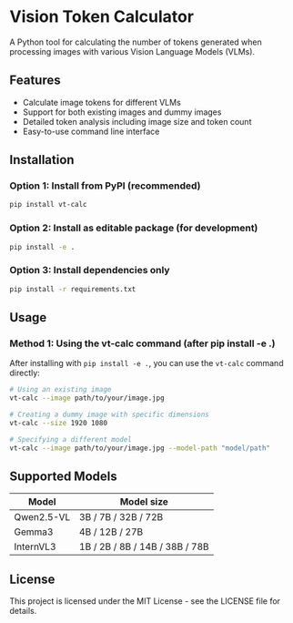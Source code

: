 # Vision Token Calculator

A Python tool for calculating the number of tokens generated when processing images with various Vision Language Models (VLMs).

## Features

- Calculate image tokens for different VLMs
- Support for both existing images and dummy images
- Detailed token analysis including image size and token count
- Easy-to-use command line interface

## Installation

### Option 1: Install from PyPI (recommended)

```bash
pip install vt-calc
```

### Option 2: Install as editable package (for development)

```bash
pip install -e .
```

### Option 3: Install dependencies only

```bash
pip install -r requirements.txt
```

## Usage

### Method 1: Using the vt-calc command (after pip install -e .)

After installing with `pip install -e .`, you can use the `vt-calc` command directly:

```bash
# Using an existing image
vt-calc --image path/to/your/image.jpg

# Creating a dummy image with specific dimensions
vt-calc --size 1920 1080

# Specifying a different model
vt-calc --image path/to/your/image.jpg --model-path "model/path"
```

## Supported Models

| Model | Model size |
|------------|------------|
| Qwen2.5-VL | 3B / 7B / 32B / 72B |
| Gemma3 | 4B / 12B / 27B |
| InternVL3 | 1B / 2B / 8B / 14B / 38B / 78B |


## License

This project is licensed under the MIT License - see the LICENSE file for details. 